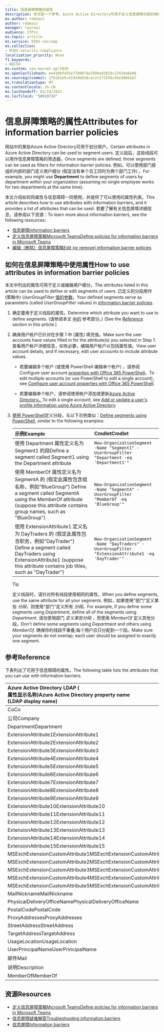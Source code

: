 ```yaml
---
title: 信息屏障策略的属性
description: 本文是一个参考，Azure Active Directory可用于定义信息屏障分段的用户帐户属性。
ms.author: robmazz
author: robmazz
manager: laurawi
audience: ITPro
ms.topic: article
ms.service: O365-seccomp
ms.collection:
- M365-security-compliance
localization_priority: None
f1.keywords:
- NOCSH
ms.custom: seo-marvel-apr2020
ms.openlocfilehash: ee410bf455e770087da7999ad2019c17419a8e00
ms.sourcegitcommit: 27b2b2e5c41934b918cac2c171556c45e36661bf
ms.translationtype: MT
ms.contentlocale: zh-CN
ms.lasthandoff: 03/19/2021
ms.locfileid: "50919728"
---
```

# <a name="attributes-for-information-barrier-policies"></a><span data-ttu-id="7ed27-103">信息屏障策略的属性</span><span class="sxs-lookup"><span data-stu-id="7ed27-103">Attributes for information barrier policies</span></span>

<span data-ttu-id="7ed27-104">网站中的某些Azure Active Directory可用于划分用户。</span><span class="sxs-lookup"><span data-stu-id="7ed27-104">Certain attributes in Azure Active Directory can be used to segment users.</span></span> <span data-ttu-id="7ed27-105">定义段后，这些线段可以用作信息屏障策略的筛选器。</span><span class="sxs-lookup"><span data-stu-id="7ed27-105">Once segments are defined, those segments can be used as filters for information barrier policies.</span></span> <span data-ttu-id="7ed27-106">例如，可以使用部门按组织内部的部门定义用户细分 (假定没有单个员工同时为两个部门工作) 。</span><span class="sxs-lookup"><span data-stu-id="7ed27-106">For example, you might use **Department** to define segments of users by department within your organization (assuming no single employee works for two departments at the same time).</span></span>

<span data-ttu-id="7ed27-107">本文介绍如何将属性与信息障碍一同使用，并提供了可以使用的属性列表。</span><span class="sxs-lookup"><span data-stu-id="7ed27-107">This article describes how to use attributes with information barriers, and it provides a list of attributes that can be used.</span></span> <span data-ttu-id="7ed27-108">若要了解有关信息屏障详细信息，请参阅以下资源：</span><span class="sxs-lookup"><span data-stu-id="7ed27-108">To learn more about information barriers, see the following resources:</span></span>

- [<span data-ttu-id="7ed27-109">信息屏障</span><span class="sxs-lookup"><span data-stu-id="7ed27-109">Information barriers</span></span>](information-barriers.md)
- [<span data-ttu-id="7ed27-110">定义信息屏障策略Microsoft Teams</span><span class="sxs-lookup"><span data-stu-id="7ed27-110">Define policies for information barriers in Microsoft Teams</span></span>](information-barriers-policies.md)
- [<span data-ttu-id="7ed27-111">编辑（删除）信息屏障策略</span><span class="sxs-lookup"><span data-stu-id="7ed27-111">Edit (or remove) information barrier policies</span></span>](information-barriers-edit-segments-policies.md)

## <a name="how-to-use-attributes-in-information-barrier-policies"></a><span data-ttu-id="7ed27-112">如何在信息屏障策略中使用属性</span><span class="sxs-lookup"><span data-stu-id="7ed27-112">How to use attributes in information barrier policies</span></span>

<span data-ttu-id="7ed27-113">本文中列出的属性可用于定义或编辑用户细分。</span><span class="sxs-lookup"><span data-stu-id="7ed27-113">The attributes listed in this article can be used to define or edit segments of users.</span></span> <span data-ttu-id="7ed27-114">已定义的分段用作 (策略中) *UserGroupFilter* [值的参数](information-barriers-policies.md)。</span><span class="sxs-lookup"><span data-stu-id="7ed27-114">Your defined segments serve as parameters (called *UserGroupFilter* values) in [information barrier policies](information-barriers-policies.md).</span></span>

1. <span data-ttu-id="7ed27-115">确定要用于定义线段的属性。</span><span class="sxs-lookup"><span data-stu-id="7ed27-115">Determine which attribute you want to use to define segments.</span></span> <span data-ttu-id="7ed27-116"> (请参阅本文 [中的](#reference) 参考部分。) </span><span class="sxs-lookup"><span data-stu-id="7ed27-116">(See the [Reference](#reference) section in this article.)</span></span>

2. <span data-ttu-id="7ed27-117">确保用户帐户已针对在步骤 1 中 (属性) 填充值。</span><span class="sxs-lookup"><span data-stu-id="7ed27-117">Make sure the user accounts have values filled in for the attribute(s) you selected in Step 1.</span></span> <span data-ttu-id="7ed27-118">查看用户帐户详细信息，如有必要，编辑用户帐户以包括属性值。</span><span class="sxs-lookup"><span data-stu-id="7ed27-118">View user account details, and if necessary, edit user accounts to include attribute values.</span></span> 

    - <span data-ttu-id="7ed27-119">若要编辑多个帐户 (或使用 PowerShell 编辑单个帐户) ，请参阅 Configure user account [properties with Office 365 PowerShell](../enterprise/configure-user-account-properties-with-microsoft-365-powershell.md)。</span><span class="sxs-lookup"><span data-stu-id="7ed27-119">To edit multiple accounts (or use PowerShell to edit a single account), see [Configure user account properties with Office 365 PowerShell](../enterprise/configure-user-account-properties-with-microsoft-365-powershell.md).</span></span>

    - <span data-ttu-id="7ed27-120">若要编辑单个帐户，请参阅使用帐户添加或更新[Azure Active Directory。](/azure/active-directory/fundamentals/active-directory-users-profile-azure-portal)</span><span class="sxs-lookup"><span data-stu-id="7ed27-120">To edit a single account, see [Add or update a user's profile information using Azure Active Directory](/azure/active-directory/fundamentals/active-directory-users-profile-azure-portal).</span></span>

3. <span data-ttu-id="7ed27-121">[使用 PowerShell](information-barriers-policies.md#define-segments-using-powershell)定义分段，与以下示例类似：</span><span class="sxs-lookup"><span data-stu-id="7ed27-121">[Define segments using PowerShell](information-barriers-policies.md#define-segments-using-powershell), similar to the following examples:</span></span>

    |<span data-ttu-id="7ed27-122">**示例**</span><span class="sxs-lookup"><span data-stu-id="7ed27-122">**Example**</span></span>|<span data-ttu-id="7ed27-123">**Cmdlet**</span><span class="sxs-lookup"><span data-stu-id="7ed27-123">**Cmdlet**</span></span>|
    |:----------|:---------|
    | <span data-ttu-id="7ed27-124">使用 Department 属性定义名为 Segment1 的段</span><span class="sxs-lookup"><span data-stu-id="7ed27-124">Define a segment called Segment1 using the Department attribute</span></span> | `New-OrganizationSegment -Name "Segment1" -UserGroupFilter "Department -eq 'Department1'"` |
    | <span data-ttu-id="7ed27-125">使用 MemberOf 属性定义名为 SegmentA 的 (假定此属性包含组名称，例如"BlueGroup") </span><span class="sxs-lookup"><span data-stu-id="7ed27-125">Define a segment called SegmentA using the MemberOf attribute (suppose this attribute contains group names, such as "BlueGroup")</span></span> | `New-OrganizationSegment -Name "SegmentA" -UserGroupFilter "MemberOf -eq 'BlueGroup'"` |
    | <span data-ttu-id="7ed27-126">使用 ExtensionAttribute1 定义名为 DayTraders 的 (假定此属性包含职务，例如"DayTrader") </span><span class="sxs-lookup"><span data-stu-id="7ed27-126">Define a segment called DayTraders using ExtensionAttribute1 (suppose this attribute contains job titles, such as "DayTrader")</span></span> | `New-OrganizationSegment -Name "DayTraders" -UserGroupFilter "ExtensionAttribute1 -eq 'DayTrader'"` |

    > [!TIP]
    > <span data-ttu-id="7ed27-127">定义线段时，请针对所有线段使用相同的属性。</span><span class="sxs-lookup"><span data-stu-id="7ed27-127">When you define segments, use the same attribute for all your segments.</span></span> <span data-ttu-id="7ed27-128">例如，如果使用"部门"定义某些 *分段*，则使用"部门"定义所有 *分段*。</span><span class="sxs-lookup"><span data-stu-id="7ed27-128">For example, if you define some segments using *Department*, define all of the segments using *Department*.</span></span> <span data-ttu-id="7ed27-129">请勿使用部门 *定义某些分段* ，而使用 *MemberOf* 定义其他分段。</span><span class="sxs-lookup"><span data-stu-id="7ed27-129">Don't define some segments using *Department* and others using *MemberOf*.</span></span> <span data-ttu-id="7ed27-130">确保你的线段不重叠;每个用户应只分配到一个段。</span><span class="sxs-lookup"><span data-stu-id="7ed27-130">Make sure your segments do not overlap; each user should be assigned to exactly one segment.</span></span>

## <a name="reference"></a><span data-ttu-id="7ed27-131">参考</span><span class="sxs-lookup"><span data-stu-id="7ed27-131">Reference</span></span>

<span data-ttu-id="7ed27-132">下表列出了可用于信息障碍的属性。</span><span class="sxs-lookup"><span data-stu-id="7ed27-132">The following table lists the attributes that you can use with information barriers.</span></span>

|<span data-ttu-id="7ed27-133">**Azure Active Directory LDAP (<br/> 属性显示名称)**</span><span class="sxs-lookup"><span data-stu-id="7ed27-133">**Azure Active Directory property name<br/>(LDAP display name)**</span></span>|<span data-ttu-id="7ed27-134">**Exchange属性名称**</span><span class="sxs-lookup"><span data-stu-id="7ed27-134">**Exchange property name**</span></span>|
|:---------------------------------------------------------------|:-------------------------|
| <span data-ttu-id="7ed27-135">Co</span><span class="sxs-lookup"><span data-stu-id="7ed27-135">Co</span></span> | <span data-ttu-id="7ed27-136">Co</span><span class="sxs-lookup"><span data-stu-id="7ed27-136">Co</span></span> |
| <span data-ttu-id="7ed27-137">公司</span><span class="sxs-lookup"><span data-stu-id="7ed27-137">Company</span></span> | <span data-ttu-id="7ed27-138">公司</span><span class="sxs-lookup"><span data-stu-id="7ed27-138">Company</span></span> |
| <span data-ttu-id="7ed27-139">Department</span><span class="sxs-lookup"><span data-stu-id="7ed27-139">Department</span></span> | <span data-ttu-id="7ed27-140">Department</span><span class="sxs-lookup"><span data-stu-id="7ed27-140">Department</span></span> |
| <span data-ttu-id="7ed27-141">ExtensionAttribute1</span><span class="sxs-lookup"><span data-stu-id="7ed27-141">ExtensionAttribute1</span></span> | <span data-ttu-id="7ed27-142">CustomAttribute1</span><span class="sxs-lookup"><span data-stu-id="7ed27-142">CustomAttribute1</span></span> |
| <span data-ttu-id="7ed27-143">ExtensionAttribute2</span><span class="sxs-lookup"><span data-stu-id="7ed27-143">ExtensionAttribute2</span></span> | <span data-ttu-id="7ed27-144">CustomAttribute2</span><span class="sxs-lookup"><span data-stu-id="7ed27-144">CustomAttribute2</span></span> |
| <span data-ttu-id="7ed27-145">ExtensionAttribute3</span><span class="sxs-lookup"><span data-stu-id="7ed27-145">ExtensionAttribute3</span></span> | <span data-ttu-id="7ed27-146">CustomAttribute3</span><span class="sxs-lookup"><span data-stu-id="7ed27-146">CustomAttribute3</span></span> |
| <span data-ttu-id="7ed27-147">ExtensionAttribute4</span><span class="sxs-lookup"><span data-stu-id="7ed27-147">ExtensionAttribute4</span></span> | <span data-ttu-id="7ed27-148">CustomAttribute4</span><span class="sxs-lookup"><span data-stu-id="7ed27-148">CustomAttribute4</span></span> |
| <span data-ttu-id="7ed27-149">ExtensionAttribute5</span><span class="sxs-lookup"><span data-stu-id="7ed27-149">ExtensionAttribute5</span></span> | <span data-ttu-id="7ed27-150">CustomAttribute5</span><span class="sxs-lookup"><span data-stu-id="7ed27-150">CustomAttribute5</span></span> |
| <span data-ttu-id="7ed27-151">ExtensionAttribute6</span><span class="sxs-lookup"><span data-stu-id="7ed27-151">ExtensionAttribute6</span></span> | <span data-ttu-id="7ed27-152">CustomAttribute6</span><span class="sxs-lookup"><span data-stu-id="7ed27-152">CustomAttribute6</span></span> |
| <span data-ttu-id="7ed27-153">ExtensionAttribute7</span><span class="sxs-lookup"><span data-stu-id="7ed27-153">ExtensionAttribute7</span></span> | <span data-ttu-id="7ed27-154">CustomAttribute7</span><span class="sxs-lookup"><span data-stu-id="7ed27-154">CustomAttribute7</span></span> |
| <span data-ttu-id="7ed27-155">ExtensionAttribute8</span><span class="sxs-lookup"><span data-stu-id="7ed27-155">ExtensionAttribute8</span></span> | <span data-ttu-id="7ed27-156">CustomAttribute8</span><span class="sxs-lookup"><span data-stu-id="7ed27-156">CustomAttribute8</span></span> |
| <span data-ttu-id="7ed27-157">ExtensionAttribute9</span><span class="sxs-lookup"><span data-stu-id="7ed27-157">ExtensionAttribute9</span></span> | <span data-ttu-id="7ed27-158">CustomAttribute9</span><span class="sxs-lookup"><span data-stu-id="7ed27-158">CustomAttribute9</span></span> |
| <span data-ttu-id="7ed27-159">ExtensionAttribute10</span><span class="sxs-lookup"><span data-stu-id="7ed27-159">ExtensionAttribute10</span></span> | <span data-ttu-id="7ed27-160">CustomAttribute10</span><span class="sxs-lookup"><span data-stu-id="7ed27-160">CustomAttribute10</span></span> |
| <span data-ttu-id="7ed27-161">ExtensionAttribute11</span><span class="sxs-lookup"><span data-stu-id="7ed27-161">ExtensionAttribute11</span></span> | <span data-ttu-id="7ed27-162">CustomAttribute11</span><span class="sxs-lookup"><span data-stu-id="7ed27-162">CustomAttribute11</span></span> |
| <span data-ttu-id="7ed27-163">ExtensionAttribute12</span><span class="sxs-lookup"><span data-stu-id="7ed27-163">ExtensionAttribute12</span></span> | <span data-ttu-id="7ed27-164">CustomAttribute12</span><span class="sxs-lookup"><span data-stu-id="7ed27-164">CustomAttribute12</span></span> |
| <span data-ttu-id="7ed27-165">ExtensionAttribute13</span><span class="sxs-lookup"><span data-stu-id="7ed27-165">ExtensionAttribute13</span></span> | <span data-ttu-id="7ed27-166">CustomAttribute13</span><span class="sxs-lookup"><span data-stu-id="7ed27-166">CustomAttribute13</span></span> |
| <span data-ttu-id="7ed27-167">ExtensionAttribute14</span><span class="sxs-lookup"><span data-stu-id="7ed27-167">ExtensionAttribute14</span></span> | <span data-ttu-id="7ed27-168">CustomAttribute14</span><span class="sxs-lookup"><span data-stu-id="7ed27-168">CustomAttribute14</span></span> |
| <span data-ttu-id="7ed27-169">ExtensionAttribute15</span><span class="sxs-lookup"><span data-stu-id="7ed27-169">ExtensionAttribute15</span></span> | <span data-ttu-id="7ed27-170">CustomAttribute15</span><span class="sxs-lookup"><span data-stu-id="7ed27-170">CustomAttribute15</span></span> |
| <span data-ttu-id="7ed27-171">MSExchExtensionCustomAttribute1</span><span class="sxs-lookup"><span data-stu-id="7ed27-171">MSExchExtensionCustomAttribute1</span></span> | <span data-ttu-id="7ed27-172">ExtensionCustomAttribute1</span><span class="sxs-lookup"><span data-stu-id="7ed27-172">ExtensionCustomAttribute1</span></span> |
| <span data-ttu-id="7ed27-173">MSExchExtensionCustomAttribute2</span><span class="sxs-lookup"><span data-stu-id="7ed27-173">MSExchExtensionCustomAttribute2</span></span> | <span data-ttu-id="7ed27-174">ExtensionCustomAttribute2</span><span class="sxs-lookup"><span data-stu-id="7ed27-174">ExtensionCustomAttribute2</span></span> |
| <span data-ttu-id="7ed27-175">MSExchExtensionCustomAttribute3</span><span class="sxs-lookup"><span data-stu-id="7ed27-175">MSExchExtensionCustomAttribute3</span></span> | <span data-ttu-id="7ed27-176">ExtensionCustomAttribute3</span><span class="sxs-lookup"><span data-stu-id="7ed27-176">ExtensionCustomAttribute3</span></span> |
| <span data-ttu-id="7ed27-177">MSExchExtensionCustomAttribute4</span><span class="sxs-lookup"><span data-stu-id="7ed27-177">MSExchExtensionCustomAttribute4</span></span> | <span data-ttu-id="7ed27-178">ExtensionCustomAttribute4</span><span class="sxs-lookup"><span data-stu-id="7ed27-178">ExtensionCustomAttribute4</span></span> |
| <span data-ttu-id="7ed27-179">MSExchExtensionCustomAttribute5</span><span class="sxs-lookup"><span data-stu-id="7ed27-179">MSExchExtensionCustomAttribute5</span></span> | <span data-ttu-id="7ed27-180">ExtensionCustomAttribute5</span><span class="sxs-lookup"><span data-stu-id="7ed27-180">ExtensionCustomAttribute5</span></span> |
| <span data-ttu-id="7ed27-181">MailNickname</span><span class="sxs-lookup"><span data-stu-id="7ed27-181">MailNickname</span></span> | <span data-ttu-id="7ed27-182">Alias</span><span class="sxs-lookup"><span data-stu-id="7ed27-182">Alias</span></span> |
| <span data-ttu-id="7ed27-183">PhysicalDeliveryOfficeName</span><span class="sxs-lookup"><span data-stu-id="7ed27-183">PhysicalDeliveryOfficeName</span></span> | <span data-ttu-id="7ed27-184">Office</span><span class="sxs-lookup"><span data-stu-id="7ed27-184">Office</span></span> |
| <span data-ttu-id="7ed27-185">PostalCode</span><span class="sxs-lookup"><span data-stu-id="7ed27-185">PostalCode</span></span> | <span data-ttu-id="7ed27-186">PostalCode</span><span class="sxs-lookup"><span data-stu-id="7ed27-186">PostalCode</span></span> |
| <span data-ttu-id="7ed27-187">ProxyAddresses</span><span class="sxs-lookup"><span data-stu-id="7ed27-187">ProxyAddresses</span></span> | <span data-ttu-id="7ed27-188">EmailAddresses</span><span class="sxs-lookup"><span data-stu-id="7ed27-188">EmailAddresses</span></span> |
| <span data-ttu-id="7ed27-189">StreetAddress</span><span class="sxs-lookup"><span data-stu-id="7ed27-189">StreetAddress</span></span> | <span data-ttu-id="7ed27-190">StreetAddress</span><span class="sxs-lookup"><span data-stu-id="7ed27-190">StreetAddress</span></span> |
| <span data-ttu-id="7ed27-191">TargetAddress</span><span class="sxs-lookup"><span data-stu-id="7ed27-191">TargetAddress</span></span> | <span data-ttu-id="7ed27-192">ExternalEmailAddress</span><span class="sxs-lookup"><span data-stu-id="7ed27-192">ExternalEmailAddress</span></span> |
| <span data-ttu-id="7ed27-193">UsageLocation</span><span class="sxs-lookup"><span data-stu-id="7ed27-193">UsageLocation</span></span> | <span data-ttu-id="7ed27-194">UsageLocation</span><span class="sxs-lookup"><span data-stu-id="7ed27-194">UsageLocation</span></span> |
| <span data-ttu-id="7ed27-195">UserPrincipalName</span><span class="sxs-lookup"><span data-stu-id="7ed27-195">UserPrincipalName</span></span> | <span data-ttu-id="7ed27-196">UserPrincipalName</span><span class="sxs-lookup"><span data-stu-id="7ed27-196">UserPrincipalName</span></span> |
| <span data-ttu-id="7ed27-197">邮件</span><span class="sxs-lookup"><span data-stu-id="7ed27-197">Mail</span></span> | <span data-ttu-id="7ed27-198">WindowsEmailAddress</span><span class="sxs-lookup"><span data-stu-id="7ed27-198">WindowsEmailAddress</span></span> |
| <span data-ttu-id="7ed27-199">说明</span><span class="sxs-lookup"><span data-stu-id="7ed27-199">Description</span></span> | <span data-ttu-id="7ed27-200">说明</span><span class="sxs-lookup"><span data-stu-id="7ed27-200">Description</span></span> |
| <span data-ttu-id="7ed27-201">MemberOf</span><span class="sxs-lookup"><span data-stu-id="7ed27-201">MemberOf</span></span> | <span data-ttu-id="7ed27-202">MemberOfGroup</span><span class="sxs-lookup"><span data-stu-id="7ed27-202">MemberOfGroup</span></span> |

## <a name="resources"></a><span data-ttu-id="7ed27-203">资源</span><span class="sxs-lookup"><span data-stu-id="7ed27-203">Resources</span></span>

- [<span data-ttu-id="7ed27-204">定义信息屏障策略Microsoft Teams</span><span class="sxs-lookup"><span data-stu-id="7ed27-204">Define policies for information barriers in Microsoft Teams</span></span>](information-barriers-policies.md)
- [<span data-ttu-id="7ed27-205">信息屏障疑难解答</span><span class="sxs-lookup"><span data-stu-id="7ed27-205">Troubleshooting information barriers</span></span>](information-barriers-troubleshooting.md)
- [<span data-ttu-id="7ed27-206">信息屏障</span><span class="sxs-lookup"><span data-stu-id="7ed27-206">Information barriers</span></span>](information-barriers.md)